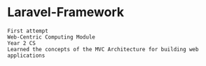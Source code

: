 # Laravel-Framework
```
First attempt
Web-Centric Computing Module 
Year 2 CS
Learned the concepts of the MVC Architecture for building web applications
```
